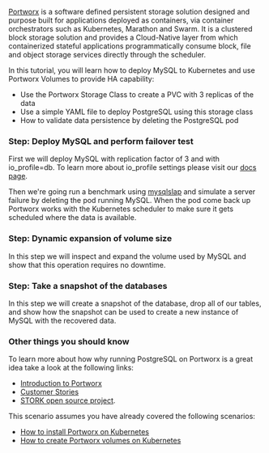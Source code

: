 [Portworx](https://portworx.com/) is a software defined persistent storage solution designed and purpose built for applications deployed as containers, via container orchestrators such as Kubernetes, Marathon and Swarm. It is a clustered block storage solution and provides a Cloud-Native layer from which containerized stateful applications programmatically consume block, file and object storage services directly through the scheduler.

In this tutorial, you will learn how to deploy MySQL to Kubernetes and use Portworx Volumes to provide HA capability:
* Use the Portworx Storage Class to create a PVC with 3 replicas of the data
* Use a simple YAML file to deploy PostgreSQL using this storage class
* How to validate data persistence by deleting the PostgreSQL pod

### Step: Deploy MySQL and perform failover test

First we will deploy MySQL with replication factor of 3 and with io_profile=db. To learn more about io_profile settings please visit our [docs page](https://docs.portworx.com/maintain/performance/tuning.html#volume-granular-performance-tuning).

Then we're going run a benchmark using [mysqlslap](https://dev.mysql.com/doc/refman/8.0/en/mysqlslap.html) and simulate a server failure by deleting the pod running MySQL. When the pod come back up Portworx works with the Kubernetes scheduler to make sure it gets scheduled where the data is available.

### Step: Dynamic expansion of volume size

In this step we will inspect and expand the volume used by MySQL and show that this operation requires no downtime.

### Step: Take a snapshot of the databases

In this step we will create a snapshot of the database, drop all of our tables, and show how the snapshot can be used to create a new instance of MySQL with the recovered data.

### Other things you should know

To learn more about how why running PostgreSQL on Portworx is a great idea take a look at the following links:
* [Introduction to Portworx](https://portworx.com/products/introduction/)
* [Customer Stories](https://portworx.com/customers/)
* [STORK open source project](https://portworx.com/stork-storage-orchestration-kubernetes/).


This scenario assumes you have already covered the following scenarios:
* [How to install Portworx on Kubernetes](https://www.katacoda.com/portworx/scenarios/deploy-px-k8s)
* [How to create Portworx volumes on Kubernetes](https://www.katacoda.com/portworx/scenarios/px-k8s-vol-basic)
